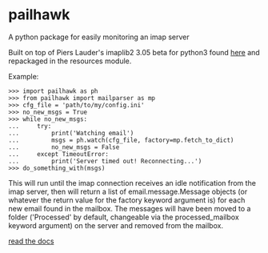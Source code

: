 # pailhawk
A python package for easily monitoring an imap server

Built on top of Piers Lauder's imaplib2 3.05 beta for python3 found <a href="https://github.com/imaplib2/imaplib2/tree/master/imaplib2">here</a> and repackaged in the resources module.

Example:

	>>> import pailhawk as ph
	>>> from pailhawk import mailparser as mp
	>>> cfg_file = 'path/to/my/config.ini'
	>>> no_new_msgs = True
	>>> while no_new_msgs:
	...     try:
	...         print('Watching email')
	...         msgs = ph.watch(cfg_file, factory=mp.fetch_to_dict)
	...         no_new_msgs = False
	...     except TimeoutError:
	...         print('Server timed out! Reconnecting...')
	>>> do_something_with(msgs)

This will run until the imap connection receives an idle notification from the imap server, then will return a list of email.message.Message objects (or whatever the return value for the factory keyword argument is) for each new email found in the mailbox. The messages will have been moved to a folder ('Processed' by default, changeable via the processed_mailbox keyword argument) on the server and removed from the mailbox.

<a href="https://ezrabc.github.io/pailhawk-pages">read the docs</a>
